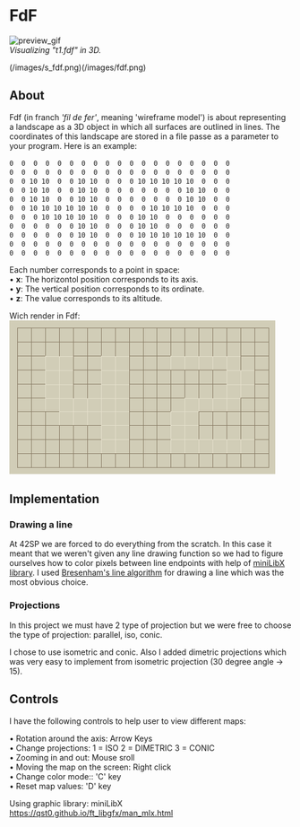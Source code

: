 # FdF
![preview_gif](/images/preview_fdf.gif)  
*Visualizing "t1.fdf" in 3D.*  

(/images/s_fdf.png)(/images/fdf.png)  

## About
Fdf (in franch *'fil de fer'*, meaning 'wireframe model') is about representing a landscape as a 3D object in which all surfaces are outlined in lines. The coordinates of this landscape are stored in a file passe as a parameter to your program. Here is an example:

```
0  0  0  0  0  0  0  0  0  0  0  0  0  0  0  0  0  0  0
0  0  0  0  0  0  0  0  0  0  0  0  0  0  0  0  0  0  0
0  0 10 10  0  0 10 10  0  0  0 10 10 10 10 10  0  0  0
0  0 10 10  0  0 10 10  0  0  0  0  0  0  0 10 10  0  0
0  0 10 10  0  0 10 10  0  0  0  0  0  0  0 10 10  0  0
0  0 10 10 10 10 10 10  0  0  0  0 10 10 10 10  0  0  0
0  0  0 10 10 10 10 10  0  0  0 10 10  0  0  0  0  0  0
0  0  0  0  0  0 10 10  0  0  0 10 10  0  0  0  0  0  0
0  0  0  0  0  0 10 10  0  0  0 10 10 10 10 10 10  0  0
0  0  0  0  0  0  0  0  0  0  0  0  0  0  0  0  0  0  0
0  0  0  0  0  0  0  0  0  0  0  0  0  0  0  0  0  0  0
```

Each number corresponds to a point in space:  
• **x**: The horizontol position corresponds to its axis.  
• **y**: The vertical position corresponds to its ordinate.  
• **z**: The value corresponds to its altitude.  

Wich render in Fdf:  
![42](/images/preview_42.png)  

## Implementation

### Drawing a line

At 42SP we are forced to do everything from the scratch. In this case it meant that we weren't given any line drawing function so we had to figure ourselves how to color pixels between line endpoints with help of [miniLibX library](https://qst0.github.io/ft_libgfx/man_mlx.html
). I used [Bresenham's line algorithm](https://en.wikipedia.org/wiki/Bresenham%27s_line_algorithm) for drawing a line which was the most obvious choice.

### Projections

In this project we must have 2 type of projection but we were free to choose the type of projection:
parallel, iso, conic.

I chose to use isometric and conic. Also I added dimetric projections which was very easy to implement from isometric projection (30 degree angle -> 15).

## Controls

I have the following controls to help user to view different maps:

• Rotation around the axis: Arrow Keys  
• Change projections: 1 = ISO 2 = DIMETRIC 3 = CONIC  
• Zooming in and out: Mouse sroll  
• Moving the map on the screen: Right click  
• Change color mode:: 'C' key  
• Reset map values: 'D' key  

Using graphic library: miniLibX  
https://qst0.github.io/ft_libgfx/man_mlx.html